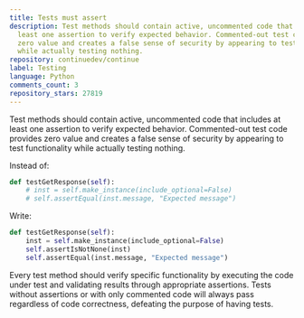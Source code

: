 ```yaml
---
title: Tests must assert
description: Test methods should contain active, uncommented code that includes at
  least one assertion to verify expected behavior. Commented-out test code provides
  zero value and creates a false sense of security by appearing to test functionality
  while actually testing nothing.
repository: continuedev/continue
label: Testing
language: Python
comments_count: 3
repository_stars: 27819
---
```


Test methods should contain active, uncommented code that includes at least one assertion to verify expected behavior. Commented-out test code provides zero value and creates a false sense of security by appearing to test functionality while actually testing nothing.

Instead of:
```python
def testGetResponse(self):
    # inst = self.make_instance(include_optional=False)
    # self.assertEqual(inst.message, "Expected message")
```

Write:
```python
def testGetResponse(self):
    inst = self.make_instance(include_optional=False)
    self.assertIsNotNone(inst)
    self.assertEqual(inst.message, "Expected message")
```

Every test method should verify specific functionality by executing the code under test and validating results through appropriate assertions. Tests without assertions or with only commented code will always pass regardless of code correctness, defeating the purpose of having tests.